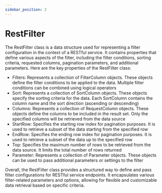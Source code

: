 ```yaml
---
sidebar_position: 2
---
```

# RestFilter

The RestFilter class is a data structure used for representing a filter configuration in the context of a RESTful service. It contains properties that define various aspects of the filter, including the filter conditions, sorting criteria, requested columns, pagination parameters, and additional parameters.
Here are the key properties of the RestFilter class:

- Filters: Represents a collection of FilterColumn objects. These objects define the filter conditions to be applied to the data. Multiple filter conditions can be combined using logical operators
- Sort: Represents a collection of SortColumn objects. These objects specify the sorting criteria for the data. Each SortColumn contains the column name and the sort direction (ascending or descending)
- Columns: Represents a collection of RequestColumn objects. These objects define the columns to be included in the result set. Only the specified columns will be retrieved from the data source
- StartRow: Specifies the starting row index for pagination purposes. It is used to retrieve a subset of the data starting from the specified row
- EndRow: Specifies the ending row index for pagination purposes. It is used to retrieve a subset of the data up to the specified row
- Top: Specifies the maximum number of rows to be retrieved from the data source. It limits the total number of rows returned
- Parameter: Represents a collection of Parameter objects. These objects can be used to pass additional parameters or settings to the filter

Overall, the RestFilter class provides a structured way to define and pass filter configurations for RESTful service endpoints. It encapsulates various filter-related parameters and options, allowing for
flexible and customizable data retrieval based on specific criteria.
